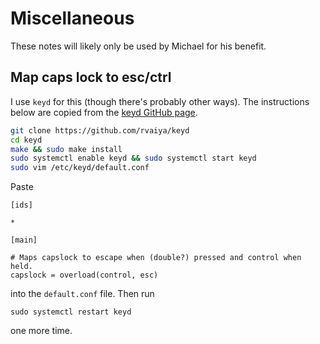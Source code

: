 # Miscellaneous

These notes will likely only be used by Michael for his benefit.

## Map caps lock to esc/ctrl

I use `keyd` for this (though there's probably other ways). 
The instructions below are copied from the 
[keyd GitHub page](https://github.com/rvaiya/keyd).

```bash
git clone https://github.com/rvaiya/keyd
cd keyd
make && sudo make install
sudo systemctl enable keyd && sudo systemctl start keyd
sudo vim /etc/keyd/default.conf
```

Paste

```
[ids]

*

[main]

# Maps capslock to escape when (double?) pressed and control when held.
capslock = overload(control, esc)
```

into the `default.conf` file. Then run

```sudo systemctl restart keyd```

one more time.
